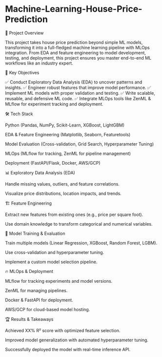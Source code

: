 # Machine-Learning-House-Price-Prediction

🚀 Project Overview

This project takes house price prediction beyond simple ML models, transforming it into a full-fledged machine learning pipeline with MLOps integration. From EDA and feature engineering to model development, testing, and deployment, this project ensures you master end-to-end ML workflows like an industry expert.

🎯 Key Objectives

✅ Conduct Exploratory Data Analysis (EDA) to uncover patterns and insights.
✅ Engineer robust features that improve model performance.
✅ Implement ML models with proper validation and testing.
✅ Write scalable, reusable, and defensive ML code.
✅ Integrate MLOps tools like ZenML & MLflow for experiment tracking and deployment.

🛠 Tech Stack

Python (Pandas, NumPy, Scikit-Learn, XGBoost, LightGBM)

EDA & Feature Engineering (Matplotlib, Seaborn, Featuretools)

Model Evaluation (Cross-validation, Grid Search, Hyperparameter Tuning)

MLOps (MLflow for tracking, ZenML for pipeline management)

Deployment (FastAPI/Flask, Docker, AWS/GCP)


📊 Exploratory Data Analysis (EDA)

Handle missing values, outliers, and feature correlations.

Visualize price distributions, location impacts, and trends.

🏗️ Feature Engineering

Extract new features from existing ones (e.g., price per square foot).

Use domain knowledge to transform categorical and numerical variables.

🤖 Model Training & Evaluation

Train multiple models (Linear Regression, XGBoost, Random Forest, LGBM).

Use cross-validation and hyperparameter tuning.

Implement a custom model selection pipeline.

🔥 MLOps & Deployment

MLflow for tracking experiments and model versions.

ZenML for managing pipelines.

Docker & FastAPI for deployment.

AWS/GCP for cloud-based model hosting.

🏆 Results & Takeaways

Achieved XX% R² score with optimized feature selection.

Improved model generalization with automated hyperparameter tuning.

Successfully deployed the model with real-time inference API.
